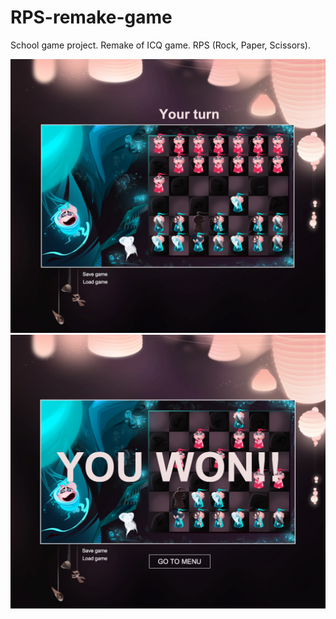 # RPS-remake-game
School game project. Remake of ICQ game. RPS (Rock, Paper, Scissors).

![Screenshot1][Image1]
![Screenshot2][Image2]

[Image1]: <https://raw.githubusercontent.com/Kraci/RPS-remake-game/master/GitHubImages/image1.png>
[Image2]: <https://raw.githubusercontent.com/Kraci/RPS-remake-game/master/GitHubImages/image2.png>
